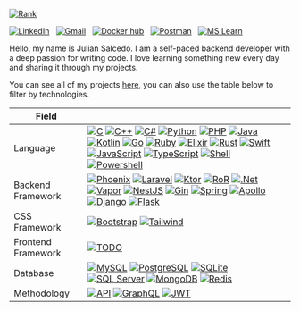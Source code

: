 [![Rank](https://www.codewars.com/users/kurovale/badges/large)](https://www.codewars.com/users/kurovale)

[![LinkedIn](https://img.shields.io/badge/-LinkedIn-0A66C2?style=social&logo=linkedin)](https://www.linkedin.com/in/kurovale/) &nbsp;
[![Gmail](https://img.shields.io/badge/-Gmail-EA4335?style=social&logo=gmail)](mailto:jsalcedo218@gmail.com) &nbsp;
[![Docker hub](https://img.shields.io/badge/-Docker%20Hub-2496ED?style=social&logo=docker)](https://hub.docker.com/u/kurovale) &nbsp;
[![Postman](https://img.shields.io/badge/-Postman-FF6C37?style=social&logo=postman)](https://www.postman.com/kurovale) &nbsp;
[![MS Learn](https://tinyurl.com/53m7uuas)](https://docs.microsoft.com/en-us/users/juliansalcedo-0846/transcript/3v28t0gqrmjknzv)

Hello, my name is Julian Salcedo. I am a self-paced backend developer with a deep passion for writing code.
I love learning something new every day and sharing it through my projects.

You can see all of my projects [here](https://github.com/search?o=desc&q=user%3Akuro-vale+projects&s=updated&type=Repositories), you can also use the table below to filter by technologies.

| Field                   |                      |
|-------------------------|----------------------|
| Language | [![C](https://img.shields.io/badge/-C-A8B9CC?style=flat-square&logo=c&logoColor=white)](https://github.com/search?l=C&q=user%3Akuro-vale&type=Repositories) [![C++](https://img.shields.io/badge/-C++-00599C?style=flat-square&logo=Cplusplus&logoColor=white)](https://github.com/search?l=C%2B%2B&q=user%3Akuro-vale&type=Repositories) [![C#](https://img.shields.io/badge/-C%23-239120?style=flat-square&logo=csharp&logoColor=white)](https://github.com/search?l=C%23&q=user%3Akuro-vale&type=Repositories) [![Python](https://img.shields.io/badge/-Python-3776AB?style=flat-square&logo=python&logoColor=white)](https://github.com/search?l=Python&q=user%3Akuro-vale&type=Repositories) [![PHP](https://img.shields.io/badge/-PHP-777BB4?style=flat-square&logo=php&logoColor=white)](https://github.com/search?l=PHP&q=user%3Akuro-vale&type=Repositories) [![Java](https://tinyurl.com/3zwxkntb)](https://github.com/search?l=Java&q=user%3Akuro-vale&type=Repositories) [![Kotlin](https://img.shields.io/badge/-Kotlin-7F52FF?style=flat-square&logo=kotlin&logoColor=white)](https://github.com/search?l=Kotlin&q=user%3Akuro-vale&type=Repositories) [![Go](https://img.shields.io/badge/-Go-00ADD8?style=flat-square&logo=go&logoColor=white)](https://github.com/search?l=Go&q=user%3Akuro-vale&type=Repositories) [![Ruby](https://img.shields.io/badge/-Ruby-CC342D?style=flat-square&logo=ruby&logoColor=white)](https://github.com/search?l=Ruby&q=user%3Akuro-vale&type=Repositories) [![Elixir](https://img.shields.io/badge/-Elixir-4B275F?style=flat-square&logo=elixir&logoColor=white)](https://github.com/search?l=Elixir&q=user%3Akuro-vale&type=Repositories) [![Rust](https://img.shields.io/badge/-Rust-black?style=flat-square&logo=rust&logoColor=white)](https://github.com/search?l=Rust&q=user%3Akuro-vale&type=Repositories) [![Swift](https://img.shields.io/badge/-Swift-F05138?style=flat-square&logo=swift&logoColor=white)](https://github.com/search?l=Swift&q=user%3Akuro-vale&type=Repositories) [![JavaScript](https://img.shields.io/badge/-JavaScript-F7DF1E?style=flat-square&logo=javascript&logoColor=white)](https://github.com/search?l=JavaScript&q=user%3Akuro-vale&type=Repositories) [![TypeScript](https://img.shields.io/badge/-TypeScript-3178C6?style=flat-square&logo=typescript&logoColor=white)](https://github.com/search?l=TypeScript&q=user%3Akuro-vale&type=Repositories) [![Shell](https://img.shields.io/badge/-Shell-4EAA25?style=flat-square&logo=gnubash&logoColor=white)](https://github.com/search?l=shell&q=user%3Akuro-vale&type=Repositories) [![Powershell](https://img.shields.io/badge/-PowerShell-5391FE?style=flat-square&logo=powershell&logoColor=white)](https://github.com/search?l=powershell&q=user%3Akuro-vale&type=Repositories) |
| Backend Framework | [![Phoenix](https://tinyurl.com/yfr7mre9)](https://github.com/search?q=user%3Akuro-vale+phoenix) [![Laravel](https://img.shields.io/badge/-Laravel-FF2D20?style=flat-square&logo=laravel&logoColor=white)](https://github.com/search?q=user%3Akuro-vale+laravel) [![Ktor](https://tinyurl.com/yfrj3uc4)](https://github.com/search?q=user%3Akuro-vale+ktor) [![RoR](https://img.shields.io/badge/-Rails-CC0000?style=flat-square&logo=rubyonrails&logoColor=white)](https://github.com/search?q=user%3Akuro-vale+ruby-on-rails) [![.Net](https://img.shields.io/badge/-ASP.NET-512BD4?style=flat-square&logo=dotnet&logoColor=white)](https://github.com/search?q=user%3Akuro-vale+dotnet) [![Vapor](https://img.shields.io/badge/-Vapor-0D0D0D?style=flat-square&logo=vapor&logoColor=white)](https://github.com/search?q=user%3Akuro-vale+vapor) [![NestJS](https://img.shields.io/badge/-NestJS-E0234E?style=flat-square&logo=nestjs&logoColor=white)](https://github.com/search?q=user%3Akuro-vale+nestjs) [![Gin](https://tinyurl.com/yckh3cef)](https://github.com/search?q=user%3Akuro-vale+gin-gonic) [![Spring](https://img.shields.io/badge/-Spring%20Boot-6DB33F?style=flat-square&logo=spring&logoColor=white)](https://github.com/search?q=user%3Akuro-vale+spring-boot) [![Apollo](https://img.shields.io/badge/-Apollo-311C87?style=flat-square&logo=apollographql&logoColor=white)](https://github.com/search?q=user%3Akuro-vale+apollo) [![Django](https://img.shields.io/badge/-Django-092E20?style=flat-square&logo=django&logoColor=white)](https://github.com/search?q=user%3Akuro-vale+django) [![Flask](https://img.shields.io/badge/-Flask-000000?style=flat-square&logo=flask&logoColor=white)](https://github.com/search?q=user%3Akuro-vale+flask) |
| CSS Framework | [![Bootstrap](https://img.shields.io/badge/-Bootstrap-7952B3?style=flat-square&logo=bootstrap&logoColor=white)](https://github.com/search?q=user%3Akuro-vale+bootstrap) [![Tailwind](https://img.shields.io/badge/-Tailwind-06B6D4?style=flat-square&logo=tailwindcss&logoColor=white)](https://github.com/search?q=user%3Akuro-vale+tailwindcss) |
| Frontend Framework | [![TODO](https://img.shields.io/badge/-TODO-black?style=flat-square)](#profile) |
| Database | [![MySQL](https://img.shields.io/badge/-MySQL-4479A1?style=flat-square&logo=mysql&logoColor=white)](https://github.com/search?q=user%3Akuro-vale+mysql) [![PostgreSQL](https://img.shields.io/badge/-PostgreSQL-4169E1?style=flat-square&logo=postgresql&logoColor=white)](https://github.com/search?q=user%3Akuro-vale+postgresql) [![SQLite](https://img.shields.io/badge/-SQLite-003B57?style=flat-square&logo=sqlite&logoColor=white)](https://github.com/search?q=user%3Akuro-vale+sqlite) [![SQL Server](https://img.shields.io/badge/-SQL%20Server-CC2927?style=flat-square&logo=microsoftsqlserver&logoColor=white)](https://github.com/search?q=user%3Akuro-vale+sql-server) [![MongoDB](https://img.shields.io/badge/-MongoDB-47A248?style=flat-square&logo=mongodb&logoColor=white)](https://github.com/search?q=user%3Akuro-vale+mongodb) [![Redis](https://img.shields.io/badge/-Redis-DC382D?style=flat-square&logo=redis&logoColor=white)](https://github.com/search?q=user%3Akuro-vale+redis) |
| Methodology | [![API](https://img.shields.io/badge/-RestAPI-black?style=flat-square)](https://github.com/search?q=user%3Akuro-vale+rest-api) [![GraphQL](https://img.shields.io/badge/-GraphQL-E10098?style=flat-square&logo=graphql&logoColor=white)](https://github.com/search?q=user%3Akuro-vale+graphql) [![JWT](https://tinyurl.com/3crpnbkp)](https://github.com/search?q=user%3Akuro-vale+jwt) |
